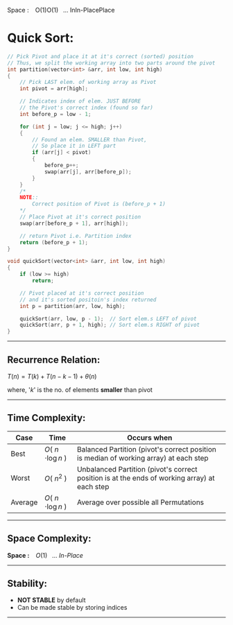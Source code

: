 Space :   O(1)O(1)  ... InIn-PlacePlace

# Quick Sort:

```cpp
// Pick Pivot and place it at it's correct (sorted) position
// Thus, we split the working array into two parts around the pivot
int partition(vector<int> &arr, int low, int high)
{
    // Pick LAST elem. of working array as Pivot
    int pivot = arr[high];

    // Indicates index of elem. JUST BEFORE
    // the Pivot's correct index (found so far)
    int before_p = low - 1;

    for (int j = low; j <= high; j++)
    {
        // Found an elem. SMALLER than Pivot,
        // So place it in LEFT part
        if (arr[j] < pivot)
        {
            before_p++;
            swap(arr[j], arr[before_p]);
        }
    }
    /* 
    NOTE::
        Correct position of Pivot is (before_p + 1)
    */
    // Place Pivot at it's correct position
    swap(arr[before_p + 1], arr[high]);

    // return Pivot i.e. Partition index
    return (before_p + 1);
}

void quickSort(vector<int> &arr, int low, int high)
{
    if (low >= high)
        return;

    // Pivot placed at it's correct position
    // and it's sorted positoin's index returned
    int p = partition(arr, low, high);

    quickSort(arr, low, p - 1);  // Sort elem.s LEFT of pivot
    quickSort(arr, p + 1, high); // Sort elem.s RIGHT of pivot
}
```
---

## Recurrence Relation: 
$T(n) = T(k) + T(n-k-1) + \theta(n)$

where, '$k$' is the no. of elements **smaller** than pivot

---
## Time Complexity:

| Case      | Time         	            | Occurs when                                                                                 	|
|-----------|------------------------	|---------------------------------------------------------------------------------------------	|
| Best   	| $O$( $n$ $\cdot\log n$ ) 	| Balanced Partition (pivot's correct position is median of working array) at each step        	|
| Worst  	| $O$( $n^2$ )    	        | Unbalanced Partition (pivot's correct position is at the ends of working array) at each step 	|
| Average  	| $O$( $n$ $\cdot\log n$ ) 	| Average over possible all Permutations                                                       	|

---

## Space Complexity:
**Space :** &ensp;  $O(1)$ &ensp;... $In$-$Place$

---

## Stability: 
 - **NOT STABLE** by default
 - Can be made stable by storing indices

---

